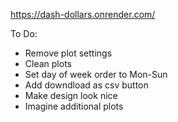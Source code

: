 https://dash-dollars.onrender.com/

To Do:
* Remove plot settings
* Clean plots
* Set day of week order to Mon-Sun
* Add downdload as csv button
* Make design look nice
* Imagine additional plots
